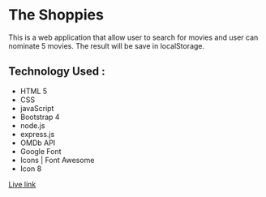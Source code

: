 # The Shoppies

This is a web application that allow user to search for movies and user can nominate 5 movies. The result will be save in localStorage.

## Technology Used :
* HTML 5
* CSS
* javaScript
* Bootstrap 4
* node.js
* express.js
* OMDb API
* Google Font
* Icons | Font Awesome 
* Icon 8


[Live link](https://shoppies-movies-app.herokuapp.com)
